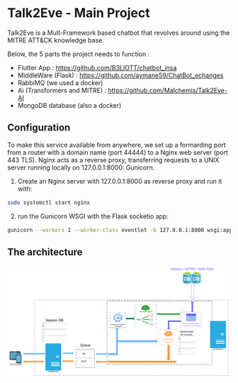 # Talk2Eve - Main Project
Talk2Eve is a Mult-Framework based chatbot that revolves around using the MITRE ATT&CK knowledge base. 

Below, the 5 parts the project needs to function :
- Flutter App : https://github.com/B3LIOTT/chatbot_insa
- MiddleWare (Flask) : https://github.com/aymane59/ChatBot_echanges
- RabbiMQ (we used a docker)
- Ai (Transformers and MITRE) : https://github.com/Malchemis/Talk2Eve-AI
- MongoDB database (also a docker)

## Configuration
To make this service available from anywhere, we set up a formarding port from a router with a domain name (port 44444) to a Nginx web server (port 443 TLS). Nginx acts as a reverse proxy, transferring requests to a UNIX server running locally on 127.0.0.1:8000: Gunicorn.
1. Create an Nginx server with 127.0.0.1:8000 as reverse proxy and run it with:
```bash
sudo systemctl start nginx
```

2. run the Gunicorn WSGI with the Flask socketio app:
 ```bash
gunicorn --workers 1 --worker-class eventlet -b 127.0.0.1:8000 wsgi:app
```

## The architecture

![iamge of the pipeline of Talk2Eve Project](archi.png "Project Sructure")
